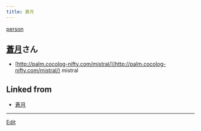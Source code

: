 ```yaml
---
title: 蒼月
---
```

[person](/person)




## [蒼月](/蒼月)さん

* [http://palm.cocolog-nifty.com/mistral/](http://palm.cocolog-nifty.com/mistral/) mistral




## Linked from

* [蒼月](/蒼月)


----

[Edit](https://github.com/vitroid/vitroid.github.io/edit/master/MD/蒼月.md)

